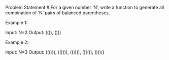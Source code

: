 Problem Statement #
For a given number ‘N’, write a function to generate all combination of ‘N’ pairs of balanced parentheses.

Example 1:

Input: N=2
Output: (()), ()()

Example 2:

Input: N=3
Output: ((())), (()()), (())(), ()(()), ()()()